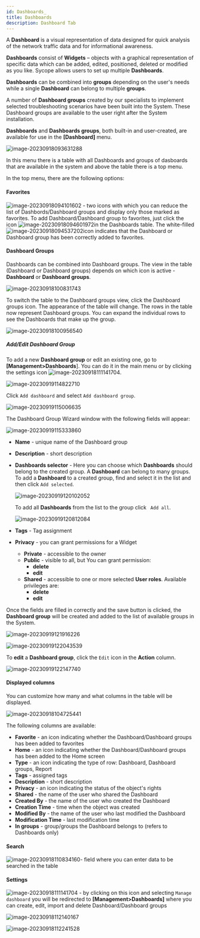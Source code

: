 ```yaml
---
id: Dashboards_
title: Dashboards
description: Dashboard Tab
---
```


A **Dashboard** is a visual representation of data designed for quick analysis of the network traffic data and for informational awareness.

**Dashboards** consist of **Widgets** – objects with a graphical representation of specific data which can be added, edited, positioned, deleted or modified as you like. Sycope allows users to set up multiple **Dashboards**. 

**Dashboards** can be combined into **groups** depending on the user's needs while a single **Dashboard** can belong to multiple **groups**.

A number of **Dashboard groups** created by our specialists to implement selected troubleshooting scenarios have been built into the System. These Dashboard groups are available to the user right after the System installation.

**Dashboards** and **Dashboards groups**, both built-in and user-created, are available for use in the **[Dashboard]** menu.

![image-20230918093631288](assets_02-Dashboards/image-20230918093631288.png)

In this menu there is a table with all Dashboards and groups of dasboards that are available in the system and above the table there is a top menu.

In the top menu, there are the following options:

#### Favorites

![image-20230918094101602](assets_02-Dashboards/image-20230918094101602.png) - two icons with which you can reduce the list of Dashbords/Dashboard groups and display only those marked as favorites. To add Dashboard/Dashboard group to favorites, just click the icon ![image-20230918094601972](assets_02-Dashboards/image-20230918094601972.png)in the Dashboards table. The white-filled ![image-20230918094537202](assets_02-Dashboards/image-20230918094537202.png)icon indicates that the Dashboard or Dashboard group has been correctly added to favorites. 

#### Dashboard Groups

Dashboards can be combined into Dashboard groups. The view in the table (Dashboard or Dashboard groups) depends on which icon is active - **Dashboard** or **Dashboard groups**.

![image-20230918100831743](assets_02-Dashboards/image-20230918100831743.png)

To switch the table to the Dashboard groups view, click the Dashboard groups icon. The appearance of the table will change. The rows in the table now represent Dashboard groups. You can expand the individual rows to see the Dashboards that make up the group.

![image-20230918100956540](assets_02-Dashboards/image-20230918100956540.png)



##### Add/Edit Dashboard Group

To add a new **Dashboard group** or edit an existing one, go to **[Management>Dashboards**]. You can do it in the main menu or by clicking the settings icon ![image-20230918111141704](assets_02-Dashboards/image-20230918111141704.png).

![image-20230919114822710](assets_02-Dashboards/image-20230919114822710.png)

Click `Add dashboard` and select `Add dashboard group`.

![image-20230919115006635](assets_02-Dashboards/image-20230919115006635.png)

The Dashboard Group Wizard window  with the following fields will appear:

![image-20230919115333860](assets_02-Dashboards/image-20230919115333860.png)

- **Name** - unique name of the Dashboard group

- **Description** - short description

- **Dashboards selector** - Here you can choose which **Dashboards** should belong to the created group. A **Dashboard** can belong to many groups. To add a **Dashboard** to a created group, find and select it in the list and then click `Add selected`.

  ![image-20230919120102052](assets_02-Dashboards/image-20230919120102052.png)
  

  To add all **Dashboards** from the list to the group click ` Add all`.

  ![image-20230919120812084](assets_02-Dashboards/image-20230919120812084.png)

- **Tags** - Tag assignment

- **Privacy** - you can grant permissions for a Widget

  - **Private** - accessible to the owner
  - **Public** - visible to all, but You can grant permission:
    - **delete**
    - **edit**
  - **Shared** - accessible to one or more selected **User roles**. Available privileges are:
    - **delete**
    - **edit**

Once the fields are filled in correctly and the save button is clicked, the **Dashboard group** will be created and added to the list of available groups in the System.

![image-20230919121916226](assets_02-Dashboards/image-20230919121916226.png)

![image-20230919122043539](assets_02-Dashboards/image-20230919122043539.png)

To **edit** a **Dashboard group**, click the `Edit` icon in the **Action** column.

![image-20230919122147740](assets_02-Dashboards/image-20230919122147740.png)

#### Displayed columns

You can customize how many and what columns in the table will be displayed.

![image-20230918104725441](assets_02-Dashboards/image-20230918104725441.png)

The following columns are available:

- **Favorite** - an icon indicating whether the Dashboard/Dashboard groups has been added to favorites
- **Home** - an icon indicating whether the Dashboard/Dashboard groups has been added to the Home screen
- **Type** - an icon indicating the type of row: Dashboard, Dashboard groups, Report
- **Tags** - assigned tags
- **Description** - short description
- **Privacy** - an icon indicating the status of the object's rights
- **Shared** - the name of the user who shared the Dashboard
- **Created By** - the name of the user who created the Dashboard
- **Creation Time** - time when the object was created
- **Modified By** - the name of the user who last modified the Dashboard
- **Modification Time** - last modification time
- **In groups** - group/groups the Dashboard belongs to (refers to Dashboards only)

#### Search

![image-20230918110834160](assets_02-Dashboards/image-20230918110834160.png)- field where you can enter data to be searched in the table

#### Settings

![image-20230918111141704](assets_02-Dashboards/image-20230918111141704.png) - by clicking on this icon and selecting `Manage dashboard` you will be redirected to **[Management>Dashboards]** where you can create, edit, import and delete Dashboard/Dashboard groups

![image-20230918112140167](assets_02-Dashboards/image-20230918112140167.png)



![image-20230918112241528](assets_02-Dashboards/image-20230918112241528.png)







 
